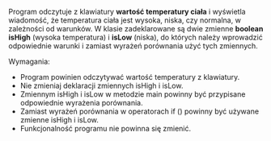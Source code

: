 Program odczytuje z klawiatury **wartość temperatury ciała** i wyświetla wiadomość,
że temperatura ciała jest wysoka, niska, czy normalna, w zależności od warunków.
W klasie zadeklarowane są dwie zmienne **boolean isHigh** (wysoka temperatura) i **isLow** (niska),
do których należy wprowadzić odpowiednie warunki i zamiast wyrażeń porównania użyć tych zmiennych.

Wymagania:

- Program powinien odczytywać wartość temperatury z klawiatury.
- Nie zmieniaj deklaracji zmiennych isHigh i isLow.
- Zmiennym isHigh i isLow w metodzie main powinny być przypisane odpowiednie wyrażenia porównania.
- Zamiast wyrażeń porównania w operatorach if () powinny być używane zmienne isHigh i isLow.
- Funkcjonalność programu nie powinna się zmienić.